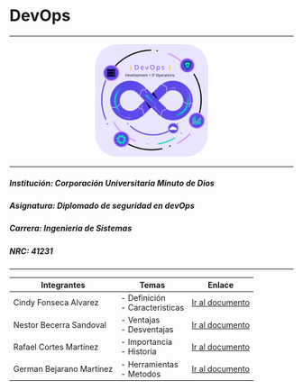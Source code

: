 
# DevOps
- - -
<p align="center"> 
    <img 
        src="./assets/svg/ImageHeader.svg" 
        alt="DevOps_img" 
        width="200" 
        height="200"
        style="border-radius: 40px"
    >
</p>

- - - 

##### *Institución*: Corporación Universitaria Minuto de Dios
##### *Asignatura*: Diplomado de seguridad en devOps
##### *Carrera*: Ingenieria de Sistemas
##### *NRC*: 41231

- - -



|           Integrantes         |               Temas               |                            Enlace                          |
| ----------------------------- | --------------------------------- | ---------------------------------------------------------- |
| Cindy Fonseca Alvarez         | - Definición<br>- Caracteristicas | [Ir al documento](https://github.com/CindyFonck/Devops_23) |
| Nestor Becerra Sandoval       | - Ventajas<br>- Desventajas       | [Ir al documento](https://github.com/CindyFonck/Devops_23) |
| Rafael Cortes Martinez        | - Importancia<br>- Historia       | [Ir al documento](https://github.com/CindyFonck/Devops_23) |
| German Bejarano Martinez      | - Herramientas<br>- Metodos       | [Ir al documento](https://github.com/CindyFonck/Devops_23) |



